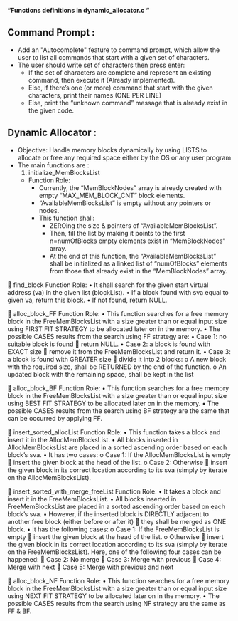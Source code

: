 **“Functions definitions in dynamic_allocator.c “**
## Command Prompt :
   - Add an "Autocomplete" feature to command prompt, which allow the user to list all commands that start with a given set of characters.
   - The user should write set of characters then press enter:
     - If the set of characters are complete and represent an existing command, then execute it (Already implemented). 
     - Else, if there’s one (or more) command that start with the given characters, print their names (ONE PER LINE)
     - Else, print the “unknown command” message that is already exist in the given code.


## Dynamic Allocator :
   - Objective:
        Handle memory blocks dynamically by using LISTS to allocate or free any required space either by the OS or any user program   
   - The main functions are :
     1. initialize_MemBlocksList
       - Function Role: 
         - Currently, the “MemBlockNodes” array is already created with empty “MAX_MEM_BLOCK_CNT” block elements.
         - “AvailableMemBlocksList” is empty without any pointers or nodes.
         - This function shall:
            - ZEROing the size & pointers of “AvailableMemBlocksList”.
            - Then, fill the list by making it points to the first n=numOfBlocks empty elements exist in “MemBlockNodes” array.
            - At the end of this function, the “AvailableMemBlocksList” shall be initialized as a linked list of “numOfBlocks” elements from those that already exist in the “MemBlockNodes” array.

	find_block
Function Role: 
•	It shall search for the given start virtual address (va) in the given list (blockList).
•	If a block found with sva equal to given va, return this block.
•	If not found, return NULL.

	alloc_block_FF
Function Role: 
•	This function searches for a free memory block in the FreeMemBlocksList with a size greater than or equal input size using FIRST FIT STRATEGY to be allocated later on in the memory.
•	The possible CASES results from the search using FF strategy are:
•	Case 1: no suitable block is found  return NULL.
•	Case 2: a block is found with EXACT size  remove it from the FreeMemBlocksList and return it.
•	Case 3: a block is found with GREATER size  divide it into 2 blocks:
o	A new block with the required size, shall be RETURNED by the end of the function.
o	An updated block with the remaining space, shall be kept in the list

	alloc_block_BF
Function Role: 
•	This function searches for a free memory block in the FreeMemBlocksList with a size greater than or equal input size using BEST FIT STRATEGY to be allocated later on in the memory.
•	The possible CASES results from the search using BF strategy are the same that can be occurred by applying FF.

	insert_sorted_allocList
Function Role: 
•	This function takes a block and insert it in the AllocMemBlocksList.
•	All blocks inserted in AllocMemBlocksList are placed in a sorted ascending order based on each block’s sva.
•	It has two cases:
o	Case 1: If the AllocMemBlocksList is empty  insert the given block at the head of the list.
o	Case 2: Otherwise  insert the given block in its correct location according to its sva (simply by iterate on the AllocMemBlocksList).

	insert_sorted_with_merge_freeList
Function Role: 
•	It takes a block and insert it in the FreeMemBlocksList.
•	All blocks inserted in FreeMemBlocksList are placed in a sorted ascending order based on each block’s sva.
•	However, if the inserted block is DIRECTLY adjacent to another free block (either before or after it)  they shall be merged as ONE block.
•	It has the following cases:
o	Case 1: If the FreeMemBlocksList is empty  insert the given block at the head of the list.
o	Otherwise  insert the given block in its correct location according to its sva (simply by iterate on the FreeMemBlocksList). Here, one of the following four cases can be happened:
	Case 2: No merge
	Case 3: Merge with previous
	Case 4: Merge with next
	Case 5: Merge with previous and next

	alloc_block_NF
Function Role: 
•	This function searches for a free memory block in the FreeMemBlocksList with a size greater than or equal input size using NEXT FIT STRATEGY to be allocated later on in the memory.
•	The possible CASES results from the search using NF strategy are the same as FF & BF.

